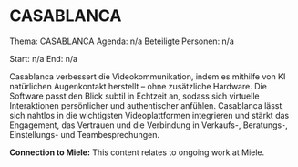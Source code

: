 # CASABLANCA
Thema: CASABLANCA
Agenda: n/a
Beteiligte Personen: n/a

Start: n/a
End: n/a

Casablanca verbessert die Videokommunikation, indem es mithilfe von KI natürlichen Augenkontakt herstellt – ohne zusätzliche Hardware. Die Software passt den Blick subtil in Echtzeit an, sodass sich virtuelle Interaktionen persönlicher und authentischer anfühlen. Casablanca lässt sich nahtlos in die wichtigsten Videoplattformen integrieren und stärkt das Engagement, das Vertrauen und die Verbindung in Verkaufs-, Beratungs-, Einstellungs- und Teambesprechungen.

**Connection to Miele:** This content relates to ongoing work at Miele.
